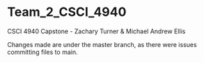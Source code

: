 # Team_2_CSCI_4940
CSCI 4940 Capstone - Zachary Turner &amp; Michael Andrew Ellis

Changes made are under the master branch, as there were issues committing files to main.

